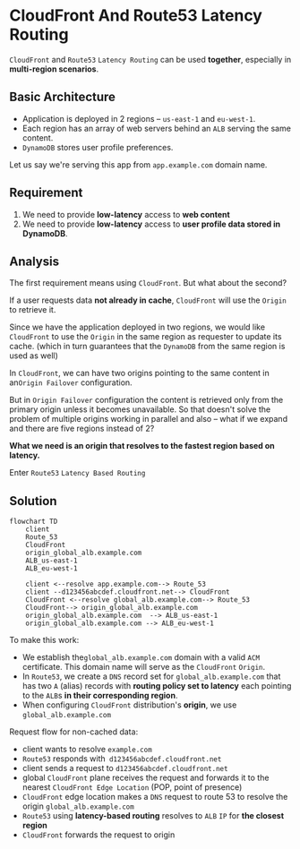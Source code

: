 # CloudFront And Route53 Latency Routing

`CloudFront` and `Route53` `Latency Routing` can be used **together**, especially in **multi-region scenarios**.
## Basic Architecture
* Application is deployed in 2 regions – `us-east-1` and `eu-west-1`.
* Each region has an array of web servers behind an `ALB` serving the same content.
* `DynamoDB` stores user profile preferences.

Let us say we're serving this app from `app.example.com` domain name.

## Requirement
1. We need to provide **low-latency** access to **web content**
2. We need to provide **low-latency** access to **user profile data stored in DynamoDB**.

## Analysis
The first requirement means using `CloudFront`. But what about the second?

If a user requests data **not already in cache**, `CloudFront` will use the `Origin` to retrieve it.

Since we have the application deployed in two regions, we would like `CloudFront` to use the
`Origin` in the same region as requester to update its cache.
(which in turn guarantees that the `DynamoDB` from the same region is used as well)

In `CloudFront`, we can have two origins pointing to the same content in an`Origin Failover` configuration.

But in `Origin Failover` configuration the content is retrieved only from the primary origin unless it becomes unavailable. 
So that doesn't solve the problem of multiple origins working in parallel and also – what if we expand
and there are five regions instead of 2?

**What we need is an origin that resolves to the fastest region based on latency.**

Enter `Route53` `Latency Based Routing`

## Solution 

```mermaid
flowchart TD
    client
    Route_53
    CloudFront
    origin_global_alb.example.com 
    ALB_us-east-1
    ALB_eu-west-1

    client <--resolve app.example.com--> Route_53
    client --d123456abcdef.cloudfront.net--> CloudFront
    CloudFront <--resolve global_alb.example.com--> Route_53
    CloudFront--> origin_global_alb.example.com
    origin_global_alb.example.com  --> ALB_us-east-1
    origin_global_alb.example.com --> ALB_eu-west-1
```

To make this work:
* We establish the`global_alb.example.com` domain with a valid `ACM` certificate. This domain name will serve as the `CloudFront` `Origin`.
* In `Route53`, we create a `DNS` record set for `global_alb.example.com` that has two `A` (alias) records with **routing policy set to latency** each pointing to the `ALB`s **in their corresponding region**.
* When configuring `CloudFront` distribution's **origin**, we use `global_alb.example.com`

Request flow for non-cached data:
* client wants to resolve `example.com`
* `Route53` responds with` d123456abcdef.cloudfront.net`
* client sends a request to `d123456abcdef.cloudfront.net`
* global `CloudFront` plane receives the request and forwards it to the nearest `CloudFront Edge Location` (POP, point of presence)
* `CloudFront` edge location makes a `DNS` request to route 53 to resolve the origin `global_alb.example.com`
* `Route53` using **latency-based routing** resolves to `ALB` `IP` for **the closest region**
* `CloudFront` forwards the request to origin